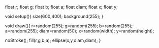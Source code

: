 float r;
float g;
float b;
float a;
float diam;
float x;
float y;

void setup(){
size(600,400);
background(255);
}

void draw(){
r=random(255);
g=random(255);
b=random(255);
a=random(255);
diam=random(50);
x=random(width);
y=random(height);

noStroke();
fill(r,g,b,a);
ellipse(x,y,diam,diam);
}
